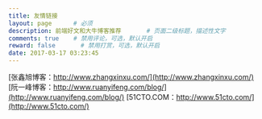 ```yaml
---
title: 友情链接
layout: page      # 必须
description: 前端好文和大牛博客推荐       # 页面二级标题，描述性文字
comments: true    # 禁用评论，可选，默认开启
reward: false       # 禁用打赏，可选，默认开启
date: 2017-03-17 03:23:45
---
```

[张鑫旭博客：http://www.zhangxinxu.com/](http://www.zhangxinxu.com/)
[阮一峰博客：http://www.ruanyifeng.com/blog/](http://www.ruanyifeng.com/blog/)
[51CTO.COM：http://www.51cto.com/](http://www.51cto.com/)
